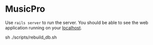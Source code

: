 # MusicPro

Use `rails server` to run the server.
You should be able to see the web application running on your [localhost](http://localhost:3000/).

sh ./scripts/rebuild_db.sh
